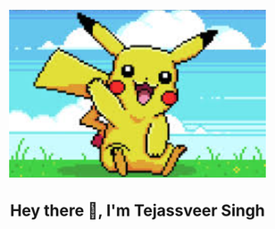 <p align="center">
  <img width="460" height="300" src="https://github.com/Tejassveer08/Tejassveer08/blob/main/image_2024-12-08_090130418.png">
</p>
<h1 align="center">Hey there 👋, I'm Tejassveer Singh</h1>


